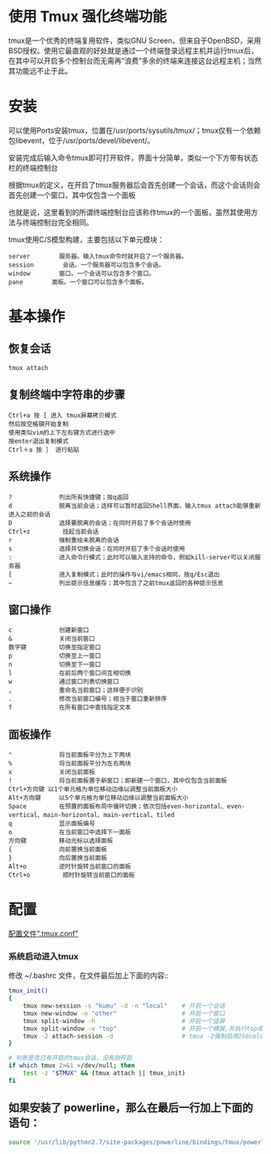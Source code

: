 # 使用 Tmux 强化终端功能
tmux是一个优秀的终端复用软件，类似GNU Screen，但来自于OpenBSD，采用BSD授权。使用它最直观的好处就是通过一个终端登录远程主机并运行tmux后，在其中可以开启多个控制台而无需再“浪费”多余的终端来连接这台远程主机；当然其功能远不止于此。

# 安装

可以使用Ports安装tmux，位置在/usr/ports/sysutils/tmux/；tmux仅有一个依赖包libevent，位于/usr/ports/devel/libevent/。

安装完成后输入命令tmux即可打开软件，界面十分简单，类似一个下方带有状态栏的终端控制台

根据tmux的定义，在开启了tmux服务器后会首先创建一个会话，而这个会话则会首先创建一个窗口，其中仅包含一个面板

也就是说，这里看到的所谓终端控制台应该称作tmux的一个面板，虽然其使用方法与终端控制台完全相同。

tmux使用C/S模型构建，主要包括以下单元模块：

```
server        服务器。输入tmux命令时就开启了一个服务器。
session        会话。一个服务器可以包含多个会话。
window        窗口。一个会话可以包含多个窗口。
pane        面板。一个窗口可以包含多个面板。
```

# 基本操作

## 恢复会话

```
tmux attach
```

## 复制终端中字符串的步骤

```
Ctrl+a 按 [ 进入 tmux屏幕拷贝模式
然后按空格键开始复制
使用类似vim的上下左右键方式进行选中
按enter退出复制模式
Ctrl＋a 按 ］ 进行粘贴
```

## 系统操作

```
?             列出所有快捷键；按q返回
d             脱离当前会话；这样可以暂时返回Shell界面，输入tmux attach能够重新进入之前的会话
D             选择要脱离的会话；在同时开启了多个会话时使用
Ctrl+z         挂起当前会话
r             强制重绘未脱离的会话
s             选择并切换会话；在同时开启了多个会话时使用
:             进入命令行模式；此时可以输入支持的命令，例如kill-server可以关闭服务器
[             进入复制模式；此时的操作与vi/emacs相同，按q/Esc退出
~             列出提示信息缓存；其中包含了之前tmux返回的各种提示信息
```

## 窗口操作

```
c             创建新窗口
&             关闭当前窗口
数字键         切换至指定窗口
p             切换至上一窗口
n             切换至下一窗口
l             在前后两个窗口间互相切换
w             通过窗口列表切换窗口
,             重命名当前窗口；这样便于识别
.             修改当前窗口编号；相当于窗口重新排序
f             在所有窗口中查找指定文本
```

## 面板操作

```
"             将当前面板平分为上下两块
%             将当前面板平分为左右两块
x             关闭当前面板
!             将当前面板置于新窗口；即新建一个窗口，其中仅包含当前面板
Ctrl+方向键 以1个单元格为单位移动边缘以调整当前面板大小
Alt+方向键     以5个单元格为单位移动边缘以调整当前面板大小
Space         在预置的面板布局中循环切换；依次包括even-horizontal、even-vertical、main-horizontal、main-vertical、tiled
q             显示面板编号
o             在当前窗口中选择下一面板
方向键         移动光标以选择面板
{             向前置换当前面板
}             向后置换当前面板
Alt+o         逆时针旋转当前窗口的面板
Ctrl+o         顺时针旋转当前窗口的面板
```

# 配置

[配置文件".tmux.conf"](https://github.com/hoseahsu/configuration/blob/master/.tmux.conf)

### 系统启动进入tmux

修改 ~/.bashrc 文件，在文件最后加上下面的内容::

```bash
tmux_init()
{
    tmux new-session -s "kumu" -d -n "local"    # 开启一个会话
    tmux new-window -n "other"                  # 开启一个窗口
    tmux split-window -h                        # 开启一个竖屏
    tmux split-window -v "top"                  # 开启一个横屏,并执行top命令
    tmux -2 attach-session -d                   # tmux -2强制启用256color，连接已开启的tmux
}

# 判断是否已有开启的tmux会话，没有则开启
if which tmux 2>&1 >/dev/null; then
    test -z "$TMUX" && (tmux attach || tmux_init)
fi
```

## 如果安装了 powerline，那么在最后一行加上下面的语句：

```bash
source '/usr/lib/python2.7/site-packages/powerline/bindings/tmux/powerline.conf'
```
